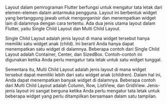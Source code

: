 Layout dalam pemrograman Flutter berfungsi untuk mengatur tata letak dari elemen-elemen dalam antarmuka pengguna. Layout ini berbentuk widget yang bertanggung jawab untuk mengorganisir dan menempatkan widget lain di dalamnya dengan cara tertentu. Ada dua jenis utama layout dalam Flutter, yaitu Single Child Layout dan Multi Child Layout.

Single Child Layout adalah jenis layout di mana widget tersebut hanya memiliki satu widget anak (child). Ini berarti Anda hanya dapat menempatkan satu widget di dalamnya. Beberapa contoh dari Single Child Layout adalah Container, Center, dan SizedBox. Contoh-contoh ini digunakan ketika Anda perlu mengatur tata letak untuk satu widget tunggal.

Sementara itu, Multi Child Layout adalah jenis layout di mana widget tersebut dapat memiliki lebih dari satu widget anak (children). Dalam hal ini, Anda dapat menempatkan banyak widget di dalamnya. Beberapa contoh dari Multi Child Layout adalah Column, Row, ListView, dan GridView. Jenis-jenis layout ini sangat berguna ketika Anda perlu mengatur tata letak untuk beberapa widget yang perlu ditampilkan bersamaan dalam satu tampilan.